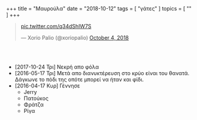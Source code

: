 +++
title = "Μαυρούλα"
date = "2018-10-12"
tags = [ "γάτες" ]
topics = [ "" ]
+++

<p class="verse">
<blockquote class="twitter-tweet" data-lang="en"><p lang="und" dir="ltr"><a href="<https://t.co/q34dShIW7S>">pic.twitter.com/q34dShIW7S</a></p>&mdash; Xorio Palio (@xoriopalio) <a href="<https://twitter.com/xoriopalio/status/1047843420218281985?ref_src=twsrc%5Etfw>">October 4, 2018</a></blockquote><br />
<script async src="<https://platform.twitter.com/widgets.js>" charset="utf-8"></script><br />
</p>

-   <span class="timestamp-wrapper"><span class="timestamp">[2017-10-24 Τρι] </span></span> Νεκρή απο φόλα
-   <span class="timestamp-wrapper"><span class="timestamp">[2016-05-17 Τρι] </span></span> Μετά απο διανυκτέρευση στο κρύο είναι του θανατά. Δάγκωνε το πόδι της οπότε μπορεί να ήταν και φίδι.
-   <span class="timestamp-wrapper"><span class="timestamp">[2016-04-17 Κυρ] </span></span> Γέννησε
    -   Jerry
    -   Πατούκος
    -   Φράτζα
    -   Ρίγα
